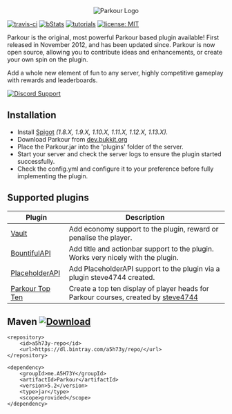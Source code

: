 <p align="center"><img src="http://i.imgur.com/OayXKol.png" alt="Parkour Logo"></p>

[![travis-ci](https://travis-ci.org/A5H73Y/Parkour.svg?branch=master)](https://travis-ci.org/A5H73Y/Parkour/branches)
[![bStats](https://img.shields.io/badge/statistics-bstats-brightgreen.svg)](https://bstats.org/plugin/bukkit/Parkour)
[![tutorials](https://img.shields.io/badge/tutorials-github-blue.svg)](https://a5h73y.github.io/Parkour/)
[![license: MIT](https://img.shields.io/badge/license-MIT-lightgrey.svg)](https://tldrlegal.com/license/mit-license)

Parkour is the original, most powerful Parkour based plugin available! 
First released in November 2012, and has been updated since. Parkour is now open source, allowing you to contribute ideas and enhancements, or create your own spin on the plugin.<p />
Add a whole new element of fun to any server, highly competitive gameplay with rewards and leaderboards.<p />

[<img src="https://i.imgur.com/aMmpMyj.png" alt="Discord Support">](https://discord.gg/Gc8RGYr)<p />

## Installation
* Install [Spigot](https://www.spigotmc.org/threads/buildtools-updates-information.42865/) _(1.8.X, 1.9.X, 1.10.X, 1.11.X, 1.12.X, 1.13.X)._
* Download Parkour from [dev.bukkit.org](https://dev.bukkit.org/projects/parkour/files)
* Place the Parkour.jar into the 'plugins' folder of the server.
* Start your server and check the server logs to ensure the plugin started successfully.
* Check the config.yml and configure it to your preference before fully implementing the plugin.

## Supported plugins
| Plugin        | Description  |
| ------------- | ------------- |
| [Vault](https://dev.bukkit.org/projects/vault) | Add economy support to the plugin, reward or penalise the player. |
| [BountifulAPI](https://www.spigotmc.org/resources/bountifulapi-1-8-1-9-1-10.1394/) | Add title and actionbar support to the plugin. Works very nicely with the plugin. |
| [PlaceholderAPI](https://www.spigotmc.org/resources/parkour-expansion.41874/) | Add PlaceholderAPI support to the plugin via a plugin steve4744 created. |
| [Parkour Top Ten](https://www.spigotmc.org/resources/parkour-top-ten.46268/) | Create a top ten display of player heads for Parkour courses​, created by [steve4744](https://github.com/steve4744/ParkourTopTen) |

## Maven [ ![Download](https://api.bintray.com/packages/a5h73y/repo/Parkour/images/download.svg) ](https://bintray.com/a5h73y/repo/Parkour/_latestVersion)
```
<repository>
    <id>a5h73y-repo</id>
    <url>https://dl.bintray.com/a5h73y/repo/</url>
</repository>
```

```
<dependency>
    <groupId>me.A5H73Y</groupId>
    <artifactId>Parkour</artifactId>
    <version>5.2</version>
    <type>jar</type>
    <scope>provided</scope>
</dependency>
```
